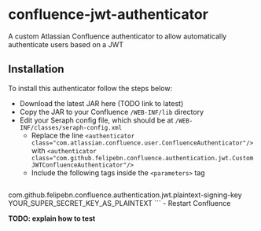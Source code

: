 # confluence-jwt-authenticator

A custom Atlassian Confluence authenticator to allow automatically authenticate users based on a JWT

## Installation

To install this authenticator follow the steps below:

- Download the latest JAR here (TODO link to latest)
- Copy the JAR to your Confluence `/WEB-INF/lib` directory
- Edit your Seraph config file, which should be at `/WEB-INF/classes/seraph-config.xml`
	- Replace the line `<authenticator class="com.atlassian.confluence.user.ConfluenceAuthenticator"/>` with `<authenticator class="com.github.felipebn.confluence.authentication.jwt.CustomJWTConfluenceAuthenticator"/>`
	- Include the following tags inside the `<parameters>` tag
	```
<init-param>
	 	<param-name>com.github.felipebn.confluence.authentication.jwt.plaintext-signing-key</param-name>
	 	<param-value>YOUR_SUPER_SECRET_KEY_AS_PLAINTEXT</param-value>
	</init-param>
	```
- Restart Confluence

**TODO: explain how to test**
	


